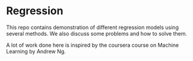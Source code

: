 # Regression

This repo contains demonstration of different regression models using several methods. We also discuss some problems and how to solve them. 

A lot of work done here is inspired by the coursera course on Machine Learning by Andrew Ng.
